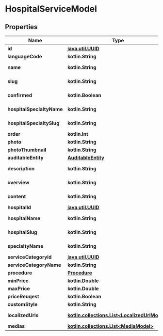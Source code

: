 
# HospitalServiceModel

## Properties
Name | Type | Description | Notes
------------ | ------------- | ------------- | -------------
**id** | [**java.util.UUID**](java.util.UUID.md) |  |  [optional]
**languageCode** | **kotlin.String** |  |  [optional]
**name** | **kotlin.String** |  |  [optional] [readonly]
**slug** | **kotlin.String** |  |  [optional] [readonly]
**confirmed** | **kotlin.Boolean** |  |  [optional] [readonly]
**hospitalSpecialtyName** | **kotlin.String** |  |  [optional] [readonly]
**hospitalSpecialtySlug** | **kotlin.String** |  |  [optional] [readonly]
**order** | **kotlin.Int** |  |  [optional]
**photo** | **kotlin.String** |  |  [optional]
**photoThumbnail** | **kotlin.String** |  |  [optional]
**auditableEntity** | [**AuditableEntity**](AuditableEntity.md) |  |  [optional]
**description** | **kotlin.String** |  |  [optional] [readonly]
**overview** | **kotlin.String** |  |  [optional] [readonly]
**content** | **kotlin.String** |  |  [optional] [readonly]
**hospitalId** | [**java.util.UUID**](java.util.UUID.md) |  |  [optional]
**hospitalName** | **kotlin.String** |  |  [optional] [readonly]
**hospitalSlug** | **kotlin.String** |  |  [optional] [readonly]
**specialtyName** | **kotlin.String** |  |  [optional] [readonly]
**serviceCategoryId** | [**java.util.UUID**](java.util.UUID.md) |  |  [optional]
**serviceCategoryName** | **kotlin.String** |  |  [optional]
**procedure** | [**Procedure**](Procedure.md) |  |  [optional]
**minPrice** | **kotlin.Double** |  |  [optional]
**maxPrice** | **kotlin.Double** |  |  [optional]
**priceReuqest** | **kotlin.Boolean** |  |  [optional]
**customStyle** | **kotlin.String** |  |  [optional]
**localizedUrls** | [**kotlin.collections.List&lt;LocalizedUrlModel&gt;**](LocalizedUrlModel.md) |  |  [optional] [readonly]
**medias** | [**kotlin.collections.List&lt;MediaModel&gt;**](MediaModel.md) |  |  [optional]



